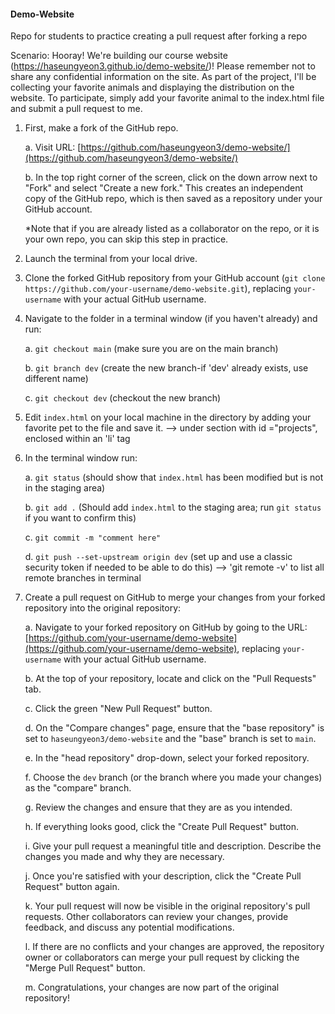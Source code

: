 #### Demo-Website

Repo for students to practice creating a pull request after forking a repo

Scenario:  Hooray! We're building our course website (https://haseungyeon3.github.io/demo-website/)! Please remember not to share any confidential information on the site.
As part of the project, I'll be collecting your favorite animals and displaying the distribution on the website. To participate, simply add your favorite animal to the index.html file and submit a pull request to me.

1. First, make a fork of the GitHub repo.

    a. Visit URL: [https://github.com/haseungyeon3/demo-website/](https://github.com/haseungyeon3/demo-website/)

    b. In the top right corner of the screen, click on the down arrow next to "Fork" and select "Create a new fork." This creates an independent copy of the GitHub repo, which is then saved as a repository under your GitHub account.

    *Note that if you are already listed as a collaborator on the repo, or it is your own repo, you can skip this step in practice.
2. Launch the terminal from your local drive.

3. Clone the forked GitHub repository from your GitHub account (`git clone https://github.com/your-username/demo-website.git`), replacing `your-username` with your actual GitHub username.

5. Navigate to the folder in a terminal window (if you haven't already) and run:

    a. `git checkout main` (make sure you are on the main branch)
    
    b. `git branch dev` (create the new branch-if 'dev' already exists, use different name)
    
    c. `git checkout dev` (checkout the new branch)

6. Edit `index.html` on your local machine in the directory by adding your favorite pet to the file and save it.
   --> under section with id ="projects", enclosed within an 'li' tag 

8. In the terminal window run:

    a. `git status` (should show that `index.html` has been modified but is not in the staging area)
    
    b. `git add .` (Should add `index.html` to the staging area; run `git status` if you want to confirm this)
    
    c. `git commit -m "comment here"`
    
    d. `git push --set-upstream origin dev` (set up and use a classic security token if needed to be able to do this)
    --> 'git remote -v' to list all remote branches in terminal 


6. Create a pull request on GitHub to merge your changes from your forked repository into the original repository:

    a. Navigate to your forked repository on GitHub by going to the URL: [https://github.com/your-username/demo-website](https://github.com/your-username/demo-website), replacing `your-username` with your actual GitHub username.

    b. At the top of your repository, locate and click on the "Pull Requests" tab.

    c. Click the green "New Pull Request" button.

    d. On the "Compare changes" page, ensure that the "base repository" is set to `haseungyeon3/demo-website` and the "base" branch is set to `main`.

    e. In the "head repository" drop-down, select your forked repository.

    f. Choose the `dev` branch (or the branch where you made your changes) as the "compare" branch.

    g. Review the changes and ensure that they are as you intended.

    h. If everything looks good, click the "Create Pull Request" button.

    i. Give your pull request a meaningful title and description. Describe the changes you made and why they are necessary.

    j. Once you're satisfied with your description, click the "Create Pull Request" button again.

    k. Your pull request will now be visible in the original repository's pull requests. Other collaborators can review your changes, provide feedback, and discuss any potential modifications.

    l. If there are no conflicts and your changes are approved, the repository owner or collaborators can merge your pull request by clicking the "Merge Pull Request" button.

    m. Congratulations, your changes are now part of the original repository!



